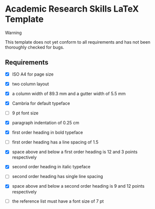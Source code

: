 # Academic Research Skills LaTeX Template

> [!WARNING]
> This template does not yet conform to all requirements and has not been thoroughly checked for bugs.

## Requirements

- [x] ISO A4 for page size
- [x] two column layout
- [X] a column width of 89.3 mm and a gutter width of 5.5 mm
- [X] Cambria for default typeface
- [ ] 9 pt font size
- [X] paragraph indentation of 0.25 cm
- [X] first order heading in bold typeface
- [ ] first order heading has a line spacing of 1.5
- [X] space above and below a first order heading is 12 and 3 points respectively
- [X] second order heading in italic typeface
- [ ] second order heading has single line spacing
- [X] space above and below a second order heading is 9 and 12 points respectively
- [ ] the reference list must have a font size of 7 pt

